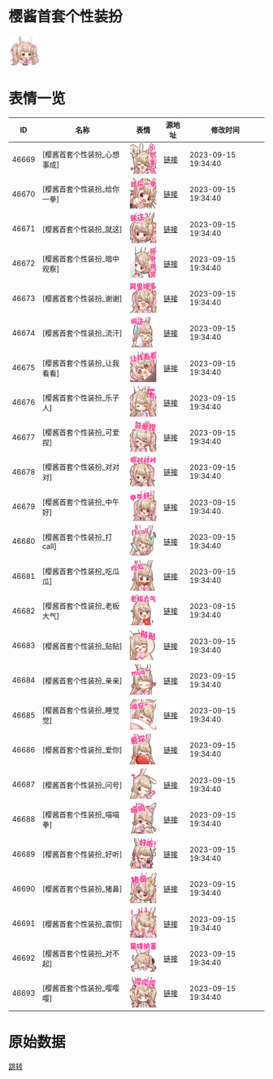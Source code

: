 # 樱酱首套个性装扮

<img src="./cover.png" height="60" alt="cover" />

# 表情一览

|ID|名称|表情|源地址|修改时间|
|----|----|----|----|----|
|46669|[樱酱首套个性装扮_心想事成]|<img src="./pic/046669_%5B樱酱首套个性装扮_心想事成%5D.png" height="60" alt="心想事成"/>|[链接](https://i0.hdslb.com/bfs/garb/962189ee50bc0e4a10f31efc68477c3cef484913.png)|2023-09-15 19:34:40|
|46670|[樱酱首套个性装扮_给你一拳]|<img src="./pic/046670_%5B樱酱首套个性装扮_给你一拳%5D.png" height="60" alt="给你一拳"/>|[链接](https://i0.hdslb.com/bfs/garb/bd3958b1b3ad2b140a57f6e3f508d927fc154282.png)|2023-09-15 19:34:40|
|46671|[樱酱首套个性装扮_就这]|<img src="./pic/046671_%5B樱酱首套个性装扮_就这%5D.png" height="60" alt="就这"/>|[链接](https://i0.hdslb.com/bfs/garb/4158bf574a39d8a06636aadb1a9007dbfb285b92.png)|2023-09-15 19:34:40|
|46672|[樱酱首套个性装扮_暗中观察]|<img src="./pic/046672_%5B樱酱首套个性装扮_暗中观察%5D.png" height="60" alt="暗中观察"/>|[链接](https://i0.hdslb.com/bfs/garb/88b8b6079354e1e6f4990e26e36f8213203d04f4.png)|2023-09-15 19:34:40|
|46673|[樱酱首套个性装扮_谢谢]|<img src="./pic/046673_%5B樱酱首套个性装扮_谢谢%5D.png" height="60" alt="谢谢"/>|[链接](https://i0.hdslb.com/bfs/garb/f244e4d2aac10fb91381a09d5af55e3c2d8901ae.png)|2023-09-15 19:34:40|
|46674|[樱酱首套个性装扮_流汗]|<img src="./pic/046674_%5B樱酱首套个性装扮_流汗%5D.png" height="60" alt="流汗"/>|[链接](https://i0.hdslb.com/bfs/garb/d29fc21ad0700417a526838897f3b5745a201c6a.png)|2023-09-15 19:34:40|
|46675|[樱酱首套个性装扮_让我看看]|<img src="./pic/046675_%5B樱酱首套个性装扮_让我看看%5D.png" height="60" alt="让我看看"/>|[链接](https://i0.hdslb.com/bfs/garb/4f1b6c54bcd7ea59913c130ccc52541cf1bb5e9c.png)|2023-09-15 19:34:40|
|46676|[樱酱首套个性装扮_乐子人]|<img src="./pic/046676_%5B樱酱首套个性装扮_乐子人%5D.png" height="60" alt="乐子人"/>|[链接](https://i0.hdslb.com/bfs/garb/983e164005a189f0b23a27bf0a13dcda38f3f1bc.png)|2023-09-15 19:34:40|
|46677|[樱酱首套个性装扮_可爱捏]|<img src="./pic/046677_%5B樱酱首套个性装扮_可爱捏%5D.png" height="60" alt="可爱捏"/>|[链接](https://i0.hdslb.com/bfs/garb/e1e5466e0e8da1247bdd5b96011f27763b8b9636.png)|2023-09-15 19:34:40|
|46678|[樱酱首套个性装扮_对对对]|<img src="./pic/046678_%5B樱酱首套个性装扮_对对对%5D.png" height="60" alt="对对对"/>|[链接](https://i0.hdslb.com/bfs/garb/a5bf0db9dcc436d58057d81a0e7f7690aeb3b144.png)|2023-09-15 19:34:40|
|46679|[樱酱首套个性装扮_中午好]|<img src="./pic/046679_%5B樱酱首套个性装扮_中午好%5D.png" height="60" alt="中午好"/>|[链接](https://i0.hdslb.com/bfs/garb/09b0be2dfaddc39bee31b07a323133810f07cd9d.png)|2023-09-15 19:34:40|
|46680|[樱酱首套个性装扮_打call]|<img src="./pic/046680_%5B樱酱首套个性装扮_打call%5D.png" height="60" alt="打call"/>|[链接](https://i0.hdslb.com/bfs/garb/1c95623e69258a28307b44a6d716d281f56a76aa.png)|2023-09-15 19:34:40|
|46681|[樱酱首套个性装扮_吃瓜瓜]|<img src="./pic/046681_%5B樱酱首套个性装扮_吃瓜瓜%5D.png" height="60" alt="吃瓜瓜"/>|[链接](https://i0.hdslb.com/bfs/garb/9d905eb253bac0f10f37d75ef1f96e944abf3d65.png)|2023-09-15 19:34:40|
|46682|[樱酱首套个性装扮_老板大气]|<img src="./pic/046682_%5B樱酱首套个性装扮_老板大气%5D.png" height="60" alt="老板大气"/>|[链接](https://i0.hdslb.com/bfs/garb/1b0c21dbfec94f2d81548973c7fe70027bb16897.png)|2023-09-15 19:34:40|
|46683|[樱酱首套个性装扮_贴贴]|<img src="./pic/046683_%5B樱酱首套个性装扮_贴贴%5D.png" height="60" alt="贴贴"/>|[链接](https://i0.hdslb.com/bfs/garb/b9eedf1736e36d50a56ab360412ea1aac8aa6339.png)|2023-09-15 19:34:40|
|46684|[樱酱首套个性装扮_亲亲]|<img src="./pic/046684_%5B樱酱首套个性装扮_亲亲%5D.png" height="60" alt="亲亲"/>|[链接](https://i0.hdslb.com/bfs/garb/e12425a1b3a48b2931e28140a397de7a725ef111.png)|2023-09-15 19:34:40|
|46685|[樱酱首套个性装扮_睡觉觉]|<img src="./pic/046685_%5B樱酱首套个性装扮_睡觉觉%5D.png" height="60" alt="睡觉觉"/>|[链接](https://i0.hdslb.com/bfs/garb/00be2067599b96556820c1435ee353b2abd4d36b.png)|2023-09-15 19:34:40|
|46686|[樱酱首套个性装扮_爱你]|<img src="./pic/046686_%5B樱酱首套个性装扮_爱你%5D.png" height="60" alt="爱你"/>|[链接](https://i0.hdslb.com/bfs/garb/3a4d480bbef08eb1ba16016cde6d12a9de4e6ebd.png)|2023-09-15 19:34:40|
|46687|[樱酱首套个性装扮_问号]|<img src="./pic/046687_%5B樱酱首套个性装扮_问号%5D.png" height="60" alt="问号"/>|[链接](https://i0.hdslb.com/bfs/garb/5f04eebf61549a2e965cccae1229cd73bd32fbd8.png)|2023-09-15 19:34:40|
|46688|[樱酱首套个性装扮_喵喵拳]|<img src="./pic/046688_%5B樱酱首套个性装扮_喵喵拳%5D.png" height="60" alt="喵喵拳"/>|[链接](https://i0.hdslb.com/bfs/garb/61eeaff4b3df86ba0e3343b6a0792d4072218f54.png)|2023-09-15 19:34:40|
|46689|[樱酱首套个性装扮_好听]|<img src="./pic/046689_%5B樱酱首套个性装扮_好听%5D.png" height="60" alt="好听"/>|[链接](https://i0.hdslb.com/bfs/garb/fd132b8a2068eabde5c7141540515b763f097490.png)|2023-09-15 19:34:40|
|46690|[樱酱首套个性装扮_猪鼻]|<img src="./pic/046690_%5B樱酱首套个性装扮_猪鼻%5D.png" height="60" alt="猪鼻"/>|[链接](https://i0.hdslb.com/bfs/garb/9f52b12abfa6ca307ca25ac7b04f522317fddac9.png)|2023-09-15 19:34:40|
|46691|[樱酱首套个性装扮_震惊]|<img src="./pic/046691_%5B樱酱首套个性装扮_震惊%5D.png" height="60" alt="震惊"/>|[链接](https://i0.hdslb.com/bfs/garb/4462d478ab91b9aa220c87392ed2f516beb982c9.png)|2023-09-15 19:34:40|
|46692|[樱酱首套个性装扮_对不起]|<img src="./pic/046692_%5B樱酱首套个性装扮_对不起%5D.png" height="60" alt="对不起"/>|[链接](https://i0.hdslb.com/bfs/garb/062f88f204e4840968ef2592870ef938446a172e.png)|2023-09-15 19:34:40|
|46693|[樱酱首套个性装扮_嘤嘤嘤]|<img src="./pic/046693_%5B樱酱首套个性装扮_嘤嘤嘤%5D.png" height="60" alt="嘤嘤嘤"/>|[链接](https://i0.hdslb.com/bfs/garb/ea820ee1538398f52d02467f22fe695beeec143f.png)|2023-09-15 19:34:40|

# 原始数据

[跳转](./raw.json)


